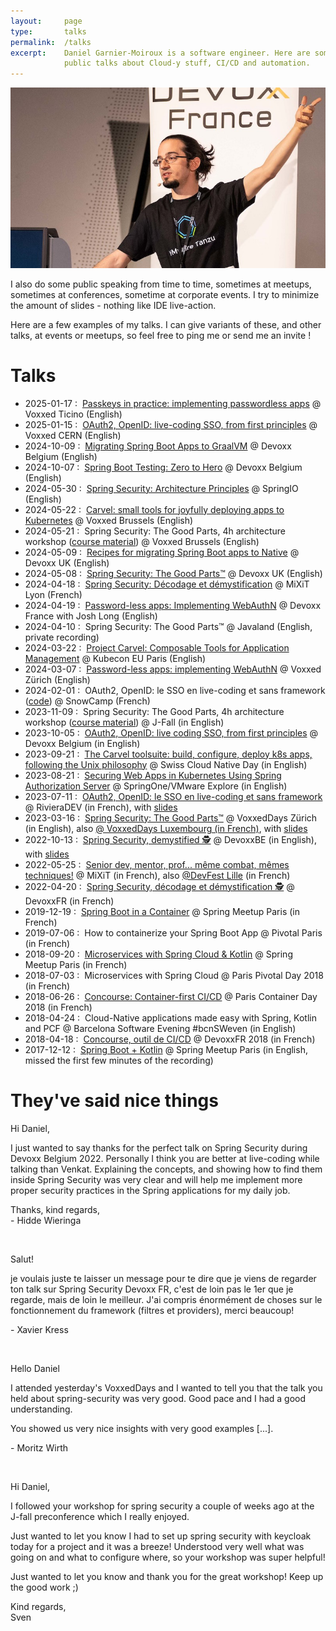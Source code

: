 ```yaml
---
layout:     page
type:       talks
permalink:  /talks
excerpt:    Daniel Garnier-Moiroux is a software engineer. Here are some of his
            public talks about Cloud-y stuff, CI/CD and automation.
---
```


<div id="cover-pic" class="text-center">
    <img src="/assets/talks.jpg" alt="Picture of the author live coding" />
</div>



I also do some public speaking from time to time, sometimes at meetups, sometimes
at conferences, sometime at corporate events. I try to minimize the amount of
slides - nothing like IDE live-action.

Here are a few examples of my talks. I can give variants of these, and other talks,
at events or meetups, so feel free to ping me or send me an invite !

<h1>Talks</h1>

<ul class="no-justify roomy-list">
    <li>
        <span>2025-01-17 :&nbsp;</span>
        <a href="https://www.youtube.com/watch?v=P4riNfBSvDs" target="_blank" rel="noopener">Passkeys in practice: implementing passwordless apps</a>
        <span>@ Voxxed Ticino (English)</span>
    </li>
    <li>
        <span>2025-01-15 :&nbsp;</span>
        <a href="https://www.youtube.com/watch?v=LJfUGH-88fM" target="_blank" rel="noopener">OAuth2, OpenID: live-coding SSO, from first principles</a>
        <span>@ Voxxed CERN (English)</span>
    </li>
    <li>
        <span>2024-10-09 :&nbsp;</span>
        <a href="https://www.youtube.com/watch?v=yQC6LBSw2zs" target="_blank" rel="noopener">Migrating Spring Boot Apps to GraalVM</a>
        <span>@ Devoxx Belgium (English)</span>
    </li>
    <li>
        <span>2024-10-07 :&nbsp;</span>
        <a href="https://www.youtube.com/watch?v=u5foQULTxHM" target="_blank" rel="noopener">Spring Boot Testing: Zero to Hero</a>
        <span>@ Devoxx Belgium (English)</span>
    </li>
    <li>
        <span>2024-05-30 :&nbsp;</span>
        <a href="https://www.youtube.com/watch?v=HyoLl3VcRFY" target="_blank" rel="noopener">Spring Security: Architecture Principles</a>
        <span>@ SpringIO (English)</span>
    </li>
    <li>
        <span>2024-05-22 :&nbsp;</span>
        <a href="https://www.youtube.com/watch?v=Nq_xIdHS3Ac&list=PLRsbF2sD7JVptuksuX-wR-6_BS0CzKCqC" target="_blank" rel="noopener">Carvel: small tools for joyfully deploying apps to Kubernetes</a>
        <span>@ Voxxed Brussels (English)</span>
    </li>
    <li>
        <span>2024-05-21 :&nbsp;</span>
        Spring Security: The Good Parts, 4h architecture workshop (<a href="https://github.com/Kehrlann/spring-security-architecture-workshop/" target="_blank" rel="noopener">course material</a>)
        <span>@ Voxxed Brussels (English)</span>
    </li>
    <li>
        <span>2024-05-09 :&nbsp;</span>
        <a href="https://www.youtube.com/watch?v=SXYU-WMjzBE" target="_blank" rel="noopener">Recipes for migrating Spring Boot apps to Native</a>
        <span>@ Devoxx UK (English)</span>
    </li>
    <li>
        <span>2024-05-08 :&nbsp;</span>
        <a href="https://www.youtube.com/watch?v=kwxRe-4dnVU" target="_blank" rel="noopener">Spring Security: The Good Parts™</a>
        <span>@ Devoxx UK (English)</span>
    </li>
    <li>
        <span>2024-04-18 :&nbsp;</span>
        <a href="https://www.youtube.com/watch?v=U1jnaUvX9kA" target="_blank" rel="noopener">Spring Security: Décodage et démystification</a>
        <span>@ MiXiT Lyon (French)</span>
    </li>
    <li>
        <span>2024-04-19 :&nbsp;</span>
        <a href="https://www.youtube.com/watch?v=RAuXohxXbAQ" target="_blank" rel="noopener">Password-less apps: Implementing WebAuthN</a>
        <span>@ Devoxx France with Josh Long (English)</span>
    </li>
    <li>
        <span>2024-04-10 :&nbsp;</span>
        Spring Security: The Good Parts™
        <span>@ Javaland (English, private recording)</span>
    </li>
    <li>
        <span>2024-03-22 :&nbsp;</span>
        <a href="https://www.youtube.com/watch?v=1u5LtsJqyrA" target="_blank" rel="noopener">Project Carvel: Composable Tools for Application Management</a>
        <span>@ Kubecon EU Paris (English)</span>
    </li>
    <li>
        <span>2024-03-07 :&nbsp;</span>
        <a href="https://www.youtube.com/watch?v=FUWLYC1z1LU" target="_blank" rel="noopener">Password-less apps: implementing WebAuthN</a>
        <span>@ Voxxed Zürich (English)</span>
    </li>
    <li>
        <span>2024-02-01 :&nbsp;</span>
        OAuth2, OpenID: le SSO en live-coding et sans framework (<a href="https://github.com/Kehrlann/sso-live-coding" target="_blank" rel="noopener">code</a>)
        <span>@ SnowCamp (French)</span>
    </li>
    <li>
        <span>2023-11-09 :&nbsp;</span>
        Spring Security: The Good Parts, 4h architecture workshop (<a href="https://github.com/Kehrlann/spring-security-architecture-workshop/" target="_blank" rel="noopener">course material</a>)
        <span>@ J-Fall (in English)</span>
    </li>
    <li>
        <span>2023-10-05 :&nbsp;</span>
        <a href="https://www.youtube.com/watch?v=wP4TVTvYL0Y" target="_blank" rel="noopener">OAuth2, OpenID: live coding SSO, from first principles</a>
        <span>@ Devoxx Belgium (in English)</span>
    </li>
    <li>
        <span>2023-09-21 :&nbsp;</span>
        <a href="https://www.youtube.com/watch?v=Tm2n674Q8aY" target="_blank" rel="noopener">The Carvel toolsuite: build, configure, deploy k8s apps, following the Unix philosophy</a>
        <span>@ Swiss Cloud Native Day (in English)</span>
    </li>
    <li>
        <span>2023-08-21 :&nbsp;</span>
        <a href="https://www.youtube.com/watch?v=zU-_2UIDAc0" target="_blank" rel="noopener">Securing Web Apps in Kubernetes Using Spring Authorization Server</a>
        <span>@ SpringOne/VMware Explore (in English)</span>
    </li>
    <li>
        <span>2023-07-11 :&nbsp;</span>
        <a href="https://www.youtube.com/watch?v=hcTxPyMvHV8" target="_blank" rel="noopener">OAuth2, OpenID: le SSO en live-coding et sans framework</a>
        <span>@ RivieraDEV (in French)</span>, with
        <a href="https://garnier.wf/sso-live-coding/" target="_blank" rel="noopener">slides</a>
    </li>
    <li>
        <span>2023-03-16 :&nbsp;</span>
        <a href="https://www.youtube.com/watch?v=TrCLf9zAQfs" target="_blank" rel="noopener">Spring Security: The Good Parts™</a>
        <span>@ VoxxedDays Zürich (in English)</span>, also
        <span><a href="https://www.youtube.com/watch?v=qzK0H0vfjl8" target="_blank" rel="noopener">@ VoxxedDays Luxembourg (in French)</a></span>,
        with <a href="https://garnier.wf/spring-security-workshop-slides/" target="_blank" rel="noopener">slides</a>
    </li>
    <li>
        <span>2022-10-13 :&nbsp;</span>
        <a href="https://www.youtube.com/watch?v=iJ2muJniikY" target="_blank" rel="noopener">Spring Security, demystified 🕵️</a>
        <span>@ DevoxxBE (in English)</span>, with <a href="https://garnier.wf/spring-security-workshop-slides/" target="_blank" rel="noopener">slides</a>
    </li>
    <li>
        <span>2022-05-25 :&nbsp;</span>
        <a href="https://vimeo.com/728604548" target="_blank" rel="noopener">Senior dev, mentor, prof... même combat, mêmes techniques!</a>
        <span>@ MiXiT (in French),</span>
        <span>
          also <a href="https://www.youtube.com/watch?v=rsJovUjXK-Q" target="_blank" rel="noopener">@DevFest Lille</a> (in French)
        </span>
    </li>
    <li>
        <span>2022-04-20 :&nbsp;</span>
        <a href="https://www.youtube.com/watch?v=wYR6L_1Jb4I" target="_blank" rel="noopener">Spring Security, décodage et démystification 🕵️</a>
        <span>@ DevoxxFR (in French)</span>
    </li>
    <li>
        <span>2019-12-19 :&nbsp;</span>
        <a href="https://www.youtube.com/watch?v=LPu3CQUulz0" target="_blank" rel="noopener">Spring Boot in a Container</a>
        <span>@ Spring Meetup Paris (in French)</span>
    </li>
    <li>
        <span>2019-07-06 :&nbsp;</span>
        <span>How to containerize your Spring Boot App @ Pivotal Paris (in French)</span>
    </li>
    <li>
        <span>2018-09-20 :&nbsp;</span>
        <a href="https://www.youtube.com/watch?v=6XzG7u5fcBo" target="_blank" rel="noopener">Microservices with Spring Cloud & Kotlin</a>
        <span>@ Spring Meetup Paris (in French)</span>
    </li>
    <li>
        <span>2018-07-03 :&nbsp;</span>
        <span>Microservices with Spring Cloud @ Paris Pivotal Day 2018 (in French)</span>
    </li>
    <li>
        <span>2018-06-26 :&nbsp;</span>
        <a href="https://www.youtube.com/watch?v=Qv9FsIlyN-U" target="_blank" rel="noopener">Concourse: Container-first CI/CD</a>
        <span>@ Paris Container Day 2018 (in French)</span>
    </li>
    <li>
        <span>2018-04-24 :&nbsp;</span>
        <span>Cloud-Native applications made easy with Spring, Kotlin and PCF @ Barcelona Software Evening #bcnSWeven (in English)</span>
    </li>
    <li>
        <span>2018-04-18 :&nbsp;</span>
        <a href="https://www.youtube.com/watch?v=moiSC3gmCew" target="_blank" rel="noopener">Concourse, outil de CI/CD</a>
        <span>@ DevoxxFR 2018 (in French)</span>
    </li>
    <li>
        <span>2017-12-12 :&nbsp;</span>
        <a href="https://www.youtube.com/watch?v=At0Add4po3s" target="_blank" rel="noopener">Spring Boot + Kotlin</a>
        <span>@ Spring Meetup Paris (in English, missed the first few minutes of the recording)</span>
    </li>
</ul>

<h1>They've said nice things</h1>


<div class="left-emboss">
Hi Daniel,
<p>
I just wanted to say thanks for the perfect talk on Spring Security during Devoxx Belgium 2022. Personally I think you are better at live-coding while talking than Venkat. Explaining the concepts, and showing how to find them inside Spring Security was very clear and will help me implement more proper security practices in the Spring applications for my daily job.
</p>
Thanks, kind regards,<br>
- Hidde Wieringa
</div>

<p>&nbsp;</p>

<div class="left-emboss">
Salut!
<p>
je voulais juste te laisser un message pour te dire que je viens de regarder ton talk sur Spring Security Devoxx FR,
c'est de loin pas le 1er que je regarde, mais de loin le meilleur. J'ai compris énormément de choses sur le fonctionnement
du framework (filtres et providers), merci beaucoup!
</p>
- Xavier Kress
</div>

<p>&nbsp;</p>

<div class="left-emboss">
Hello Daniel
<p>
I attended yesterday's VoxxedDays and I wanted to tell you that the talk you held about spring-security was very good.
Good pace and I had a good understanding.
</p>
<p>
You showed us very nice insights with very good examples [...].
</p>
- Moritz Wirth
</div>

<p>&nbsp;</p>

<div class="left-emboss">
Hi Daniel,
<p>
I followed your workshop for spring security a couple of weeks ago at the J-fall preconference which I really enjoyed.
</p>
<p>
Just wanted to let you know I had to set up spring security with keycloak today for a project and it was a breeze! Understood very well what was going on and what to configure where, so your workshop was super helpful!
</p>
<p>
Just wanted to let you know and thank you for the great workshop! Keep up the good work ;)
</p>
<p>
Kind regards,<br>
Sven
</p>
</div>
